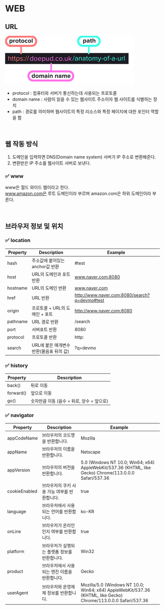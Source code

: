 # WEB

## URL

<img src="../assets/WEB/basic-url.png">

- protocol : 컴퓨터와 서버가 통신하는데 사용되는 프로토콜
- domain name : 사람이 읽을 수 있는 웹사이트 주소이자 웹 사이트를 식별하는 장치
- path : 경로를 의미하며 웹사이트의 특정 리소스와 특정 페이지에 대한 포인터 역할을 함

<br>

## 웹 작동 방식

1. 도메인을 입력하면 DNS(Domain name system) 서버가 IP 주소로 변환해준다.
2. 변환받은 IP 주소를 웹사이트 서버로 보낸다.

### ✅ www


www은 월드 와이드 웹이라고 한다.<br>
www.amazon.com은 루트 도메인이라 부르며 amazon.com은 하위 도메인이라 부른다.

<br>

## 브라우저 정보 및 위치

### ✅ location

| Property | Description | Example |
| --- | --- | --- |
| hash | 주소값에 붙어있는 anchor값 반환 | #test |
| host | URL의 도메인과 포트 반환 | www.naver.com:8080 |
| hostname | URL의 도메인 반환 | www.naver.com |
| href | URL 반환 | http://www.naver.com:8080/search?q=devmo#test |
| origin | 프로토콜 + URL의 도메인 + 포트 | http://www.naver.com:8080 |
| pathname | URL 경로 반환 | /search |
| port | 서버포트 반환 | 8080 |
| protocol | 프로토콜 반환 | http: |
| search | URL에 붙은 매개변수 반환(물음표 뒤의 값) | ?q=devmo |

### ✅ history

| Property | Description |
| --- | --- |
| back() | 뒤로 이동 |
| forward() | 앞으로 이동 |
| go() | 숫자만큼 이동 (음수 = 뒤로, 양수 = 앞으로) |

### ✅ navigator

| Property | Description | Example |
| --- | --- | --- |
| appCodeName | 브라우저의 코드명을 반환합니다. | Mozilla |
| appName | 브라우저의 이름을 반환합니다. | Netscape |
| appVersion | 브라우저의 버전을 반환합니다. | 5.0 (Windows NT 10.0; Win64; x64) AppleWebKit/537.36 (KHTML, like Gecko) Chrome/113.0.0.0 Safari/537.36 |
| cookieEnabled | 브라우저의 쿠키 사용 가능 여부를 반환합니다. | true |
| language | 브라우저에서 사용되는 언어를 반환합니다. | ko-KR |
| onLine | 브라우저가 온라인인지 여부를 반환합니다. | true |
| platform | 브라우저가 실행되는 플랫폼 정보를 반환합니다. | Win32 |
| product | 브라우저에서 사용되는 엔진 이름을 반환합니다. | Gecko |
| userAgent | 브라우저와 운영체제 정보를 반환합니다. | Mozilla/5.0 (Windows NT 10.0; Win64; x64) AppleWebKit/537.36 (KHTML, like Gecko) Chrome/113.0.0.0 Safari/537.36 |
